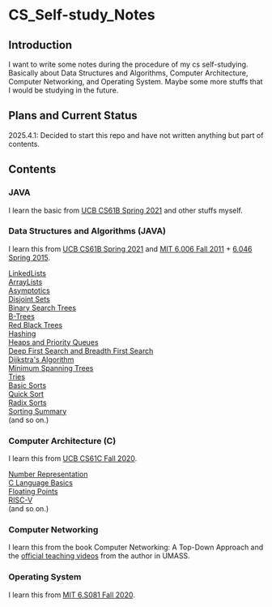 # CS_Self-study_Notes

## Introduction

I want to write some notes during the procedure of my cs self-studying. Basically about Data Structures and Algorithms, Computer Architecture, Computer Networking, and Operating System. Maybe some more stuffs that I would be studying in the future.

## Plans and Current Status

2025.4.1: Decided to start this repo and have not written anything but part of contents.

## Contents

### JAVA

I learn the basic from [UCB CS61B Spring 2021](https://sp21.datastructur.es/index.html) and other stuffs myself.

### Data Structures and Algorithms (JAVA)

I learn this from [UCB CS61B Spring 2021](https://sp21.datastructur.es/index.html) and [MIT 6.006 Fall 2011](https://ocw.mit.edu/courses/6-006-introduction-to-algorithms-fall-2011/) + [6.046 Spring 2015](https://ocw.mit.edu/courses/6-006-introduction-to-algorithms-fall-2011/).

[LinkedLists](./Data_Structures_and_Algorithms/LinkedLists.md)  
[ArrayLists](./Data_Structures_and_Algorithms/ArrayLists.md)  
[Asymptotics](./Data_Structures_and_Algorithms/Asymptotics.md)  
[Disjoint Sets](./Data_Structures_and_Algorithms/DisjointSets.md)  
[Binary Search Trees](./Data_Structures_and_Algorithms/BinarySearchTrees.md)  
[B-Trees](./Data_Structures_and_Algorithms/B-Trees.md)  
[Red Black Trees](./Data_Structures_and_Algorithms/RedBlackTrees.md)  
[Hashing](./Data_Structures_and_Algorithms/Hashing.md)  
[Heaps and Priority Queues](./Data_Structures_and_Algorithms/HeapsandPQs.md)  
[Deep First Search and Breadth First Search](./Data_Structures_and_Algorithms/DFSandBFS.md)  
[Dijkstra's Algorithm](./Data_Structures_and_Algorithms/DijkstrasAlgorithm.md)  
[Minimum Spanning Trees](./Data_Structures_and_Algorithms/MSTs.md)  
[Tries](./Data_Structures_and_Algorithms/Tries.md)  
[Basic Sorts](./Data_Structures_and_Algorithms/BasicSorts.md)  
[Quick Sort](./Data_Structures_and_Algorithms/QuickSort.md)  
[Radix Sorts](./Data_Structures_and_Algorithms/RadixSorts.md)  
[Sorting Summary](./Data_Structures_and_Algorithms/SortingSummary.md)  
(and so on.)

### Computer Architecture (C)

I learn this from [UCB CS61C Fall 2020](https://www.youtube.com/playlist?list=PL0j-r-omG7i0-mnsxN5T4UcVS1Di0isqf).

[Number Representation](./Computer_Architecture/NumberRepresentation.md)  
[C Language Basics](./Computer_Architecture/CLanguageBasics.md)  
[Floating Points](./Computer_Architecture/FloatingPoints.md)  
[RISC-V](./Computer_Architecture/RISC-V.md)  
(and so on.)

### Computer Networking

I learn this from the book Computer Networking: A Top-Down Approach and the [official teaching videos](https://www.youtube.com/playlist?list=PL1ya5dD_M8uX-BLUF1FEvUNsYWQL5_l0O) from the author in UMASS.

### Operating System

I learn this from [MIT 6.S081 Fall 2020](https://pdos.csail.mit.edu/6.828/2020/schedule.html).
